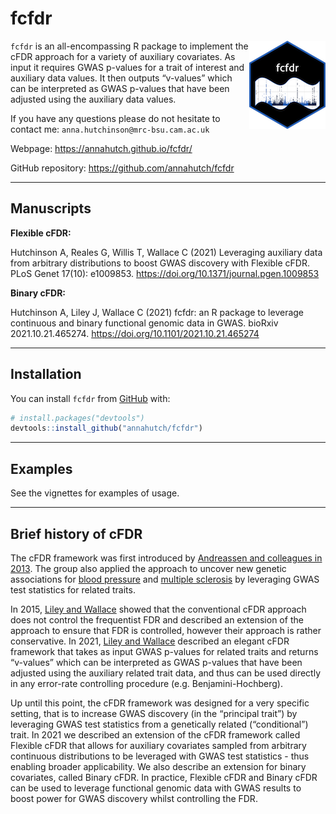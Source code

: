 
<!-- README.md is generated from README.Rmd. Please edit that file -->

# fcfdr

<img src="man/figures/logo.png" align="right" />

`fcfdr` is an all-encompassing R package to implement the cFDR approach
for a variety of auxiliary covariates. As input it requires GWAS
p-values for a trait of interest and auxiliary data values. It then
outputs “v-values” which can be interpreted as GWAS p-values that have
been adjusted using the auxiliary data values.

If you have any questions please do not hesitate to contact me:
`anna.hutchinson@mrc-bsu.cam.ac.uk`

Webpage: <https://annahutch.github.io/fcfdr/>

GitHub repository: <https://github.com/annahutch/fcfdr>

------------------------------------------------------------------------

## Manuscripts

**Flexible cFDR:**

Hutchinson A, Reales G, Willis T, Wallace C (2021) Leveraging auxiliary
data from arbitrary distributions to boost GWAS discovery with Flexible
cFDR. PLoS Genet 17(10): e1009853.
<https://doi.org/10.1371/journal.pgen.1009853>

**Binary cFDR:**

Hutchinson A, Liley J, Wallace C (2021) fcfdr: an R package to leverage
continuous and binary functional genomic data in GWAS. bioRxiv
2021.10.21.465274. <https://doi.org/10.1101/2021.10.21.465274>

------------------------------------------------------------------------

## Installation

You can install `fcfdr` from [GitHub](https://github.com/) with:

``` r
# install.packages("devtools")
devtools::install_github("annahutch/fcfdr")
```

------------------------------------------------------------------------

## Examples

See the vignettes for examples of usage.

------------------------------------------------------------------------

## Brief history of cFDR

The cFDR framework was first introduced by [Andreassen and colleagues in
2013](https://doi.org/10.1371/journal.pgen.1003455). The group also
applied the approach to uncover new genetic associations for [blood
pressure](https://doi.org/10.1161/HYPERTENSIONAHA.113.02077) and
[multiple sclerosis](https://doi.org/10.1038/mp.2013.195) by leveraging
GWAS test statistics for related traits.

In 2015, [Liley and
Wallace](https://doi.org/10.1371/journal.pgen.1004926) showed that the
conventional cFDR approach does not control the frequentist FDR and
described an extension of the approach to ensure that FDR is controlled,
however their approach is rather conservative. In 2021, [Liley and
Wallace](https://doi.org/10.1002/bimj.201900254) described an elegant
cFDR framework that takes as input GWAS p-values for related traits and
returns “v-values” which can be interpreted as GWAS p-values that have
been adjusted using the auxiliary related trait data, and thus can be
used directly in any error-rate controlling procedure
(e.g. Benjamini-Hochberg).

Up until this point, the cFDR framework was designed for a very specific
setting, that is to increase GWAS discovery (in the “principal trait”)
by leveraging GWAS test statistics from a genetically related
(“conditional”) trait. In 2021 we described an extension of the cFDR
framework called Flexible cFDR that allows for auxiliary covariates
sampled from arbitrary continuous distributions to be leveraged with
GWAS test statistics - thus enabling broader applicability. We also
describe an extension for binary covariates, called Binary cFDR. In
practice, Flexible cFDR and Binary cFDR can be used to leverage
functional genomic data with GWAS results to boost power for GWAS
discovery whilst controlling the FDR.
